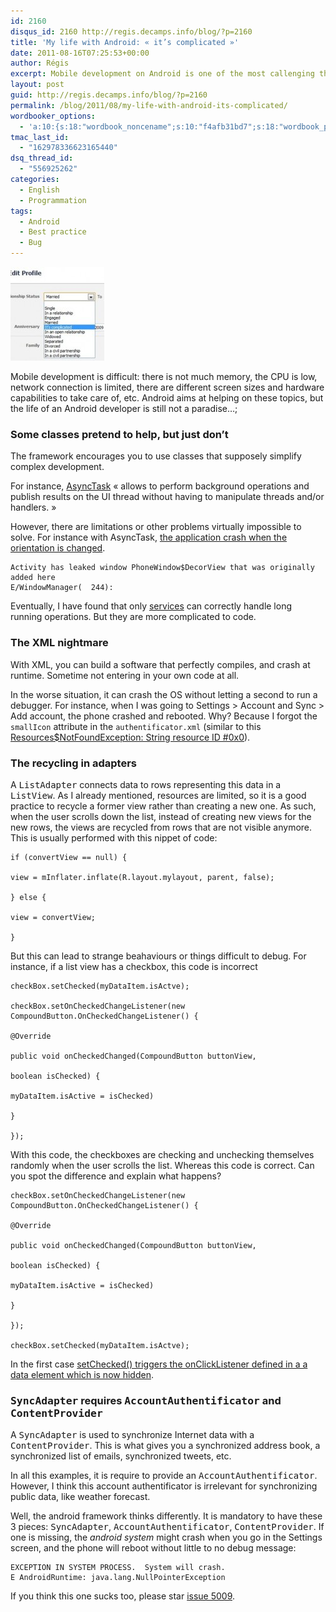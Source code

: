 ```yaml
---
id: 2160
disqus_id: 2160 http://regis.decamps.info/blog/?p=2160
title: 'My life with Android: « it’s complicated »'
date: 2011-08-16T07:25:53+00:00
author: Régis
excerpt: Mobile development on Android is one of the most callenging thing I have done so far. This is a limited compilation of the problems I have encountered on a simple application...
layout: post
guid: http://regis.decamps.info/blog/?p=2160
permalink: /blog/2011/08/my-life-with-android-its-complicated/
wordbooker_options:
  - 'a:10:{s:18:"wordbook_noncename";s:10:"f4afb31bd7";s:18:"wordbook_page_post";s:4:"-100";s:18:"wordbook_orandpage";s:1:"2";s:23:"wordbook_default_author";s:1:"1";s:23:"wordbook_extract_length";s:3:"256";s:19:"wordbook_actionlink";s:3:"300";s:18:"wordbook_attribute";s:0:"";s:29:"wordbooker_status_update_text";s:33:"New blog post :  %title% - %link%";s:23:"wordbook_scheduled_post";s:1:"1";s:17:"wordbook_new_post";s:1:"1";}'
tmac_last_id:
  - "162978336623165440"
dsq_thread_id:
  - "556925262"
categories:
  - English
  - Programmation
tags:
  - Android
  - Best practice
  - Bug
---
```

[<img class="alignright size-thumbnail wp-image-2162" title="it-s-complicated-facebook-status" src="/blog/wp-content/uploads/2011/07/it-s-complicated-when-facebook-status-can-t-describe-you-part-1-25473565-150x150.jpg" alt="Facebook screenshot: relationship status: it's complicated" width="150" height="150" />](/blog/wp-content/uploads/2011/07/it-s-complicated-when-facebook-status-can-t-describe-you-part-1-25473565.jpg)

Mobile development is difficult: there is not much memory, the CPU is low, network connection is limited, there are different screen sizes and hardware capabilities to take care of, etc. Android aims at helping on these topics, but the life of an Android developer is still not a paradise…;

### Some classes pretend to help, but just don’t

The framework encourages you to use classes that supposely simplify complex development.

For instance, [AsyncTask](http://developer.android.com/reference/android/os/AsyncTask.html) « allows to perform background operations and publish results on the UI thread without having to manipulate threads and/or handlers. »

However, there are limitations or other problems virtually impossible to solve. For instance with AsyncTask, [the application crash when the orientation is changed](http://stackoverflow.com/questions/1111980/how-to-handle-screen-orientation-change-when-progress-dialog-and-background-threa).

```
Activity has leaked window PhoneWindow$DecorView that was originally added here 
E/WindowManager(  244):
```

Eventually, I have found that only [services](http://developer.android.com/reference/android/app/Service.html) can correctly handle long running operations. But they are more complicated to code.

### The XML nightmare

With XML, you can build a software that perfectly compiles, and crash at runtime. Sometime not entering in your own code at all. 

In the worse situation, it can crash the OS without letting a second to run a debugger. For instance, when I was going to Settings > Account and Sync > Add account, the phone crashed and rebooted. Why? Because I forgot the `smallIcon` attribute in the `authentificator.xml` (similar to this [Resources$NotFoundException: String resource ID #0x0](http://stackoverflow.com/questions/5240866/getting-an-exception-when-trying-to-add-an-account-in-android/5286416)).

### The recycling in adapters

A <tt>ListAdapter</tt> connects data to rows representing this data in a <tt>ListView</tt>. As I already mentioned, resources are limited, so it is a good practice to recycle a former view rather than creating a new one. As such, when the user scrolls down the list, instead of creating new views for the new rows, the views are recycled from rows that are not visible anymore. This is usually performed with this nippet of code:
  
```
if (convertView == null) {
			  
view = mInflater.inflate(R.layout.mylayout, parent, false);
		  
} else {
			  
view = convertView;
		  
}
```

But this can lead to strange beahaviours or things difficult to debug. For instance, if a list view has a checkbox, this code is incorrect
  
```
checkBox.setChecked(myDataItem.isActve);
  
checkBox.setOnCheckedChangeListener(new CompoundButton.OnCheckedChangeListener() {
  
@Override
  
public void onCheckedChanged(CompoundButton buttonView,
  
boolean isChecked) {
  
myDataItem.isActive = isChecked)
  
}
  
});
```

With this code, the checkboxes are checking and unchecking themselves randomly when the user scrolls the list. Whereas this code is correct. Can you spot the difference and explain what happens?

```
checkBox.setOnCheckedChangeListener(new CompoundButton.OnCheckedChangeListener() {
  
@Override
  
public void onCheckedChanged(CompoundButton buttonView,
  
boolean isChecked) {
  
myDataItem.isActive = isChecked)
  
}
  
});
  
checkBox.setChecked(myDataItem.isActve);
```

In the first case [setChecked() triggers the onClickListener defined in a a data element which is now hidden](http://stackoverflow.com/questions/5444355/android-listview-with-checkbox-problem/5446929#5446929).

### <tt>SyncAdapter</tt> requires <tt>AccountAuthentificator</tt> and <tt>ContentProvider</tt>

A <tt>SyncAdapter</tt> is used to synchronize Internet data with a <tt>ContentProvider</tt>. This is what gives you a synchronized address book, a synchronized list of emails, synchronized tweets, etc.

In all this examples, it is require to provide an <tt>AccountAuthentificator</tt>. However, I think this account authentificator is irrelevant for synchronizing public data, like weather forecast. 

Well, the android framework thinks differently. It is mandatory to have these 3 pieces: <tt>SyncAdapter</tt>, <tt>AccountAuthentificator</tt>, <tt>ContentProvider</tt>. If one is missing, the _android system_ might crash when you go in the Settings screen, and the phone will reboot without little to no debug message:

```
EXCEPTION IN SYSTEM PROCESS.  System will crash.
E AndroidRuntime: java.lang.NullPointerException
```

If you think this one sucks too, please star [issue 5009](http://code.google.com/p/android/issues/detail?id=5009 "Added account causes system crash and reboot of 'Accounts & Settings'").
